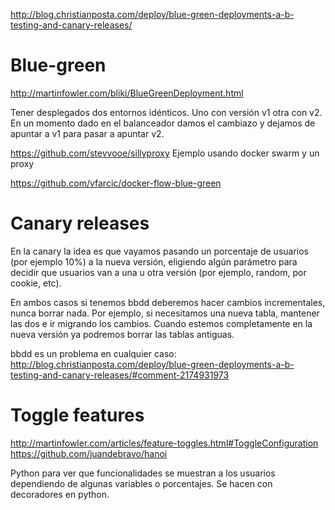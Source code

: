 http://blog.christianposta.com/deploy/blue-green-deployments-a-b-testing-and-canary-releases/

# Blue-green
http://martinfowler.com/bliki/BlueGreenDeployment.html

Tener desplegados dos entornos idénticos. Uno con versión v1 otra con v2.
En un momento dado en el balanceador damos el cambiazo y dejamos de apuntar a v1 para pasar a apuntar v2.

https://github.com/stevvooe/sillyproxy
Ejemplo usando docker swarm y un proxy

https://github.com/vfarcic/docker-flow-blue-green


# Canary releases
En la canary la idea es que vayamos pasando un porcentaje de usuarios (por ejemplo 10%) a la nueva versión, eligiendo algún parámetro para decidir que usuarios van a una u otra versión (por ejemplo, random, por cookie, etc).


En ambos casos si tenemos bbdd deberemos hacer cambios incrementales, nunca borrar nada.
Por ejemplo, si necesitamos una nueva tabla, mantener las dos e ir migrando los cambios.
Cuando estemos completamente en la nueva versión ya podremos borrar las tablas antiguas.

bbdd es un problema en cualquier caso: http://blog.christianposta.com/deploy/blue-green-deployments-a-b-testing-and-canary-releases/#comment-2174931973


# Toggle features
http://martinfowler.com/articles/feature-toggles.html#ToggleConfiguration
https://github.com/juandebravo/hanoi

Python para ver que funcionalidades se muestran a los usuarios dependiendo de algunas variables o porcentajes.
Se hacen con decoradores en python.
